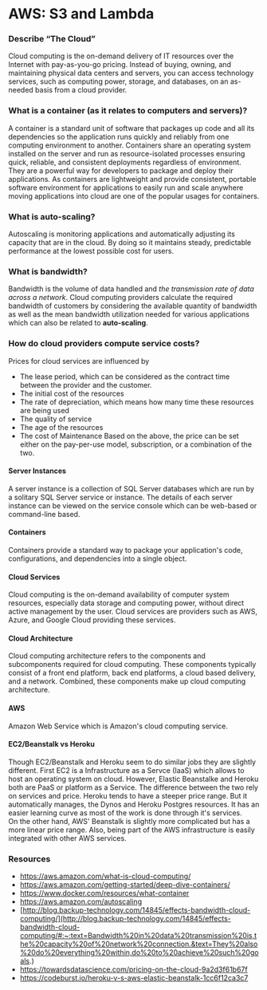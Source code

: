 # AWS: S3 and Lambda

### Describe “The Cloud”
Cloud computing is the on-demand delivery of IT resources over the Internet with pay-as-you-go pricing. Instead of buying, owning, and maintaining physical data 
centers and servers, you can access technology services, such as computing power, storage, and databases, on an as-needed basis from a cloud provider. 

### What is a container (as it relates to computers and servers)?
A container is a standard unit of software that packages up code and all its dependencies so the application runs quickly and reliably from one computing environment to another. 
Containers share an operating system installed on the server and run as resource-isolated processes ensuring quick, reliable, and consistent deployments regardless of environment.
 They are a powerful way for developers to package and deploy their applications. As containers are lightweight and provide consistent, portable software environment for applications 
 to easily run and scale anywhere moving applications into cloud are one of the popular usages for containers.

### What is auto-scaling?
Autoscaling is monitoring applications and automatically adjusting its capacity that are in the cloud. By doing so it maintains steady, predictable performance at the lowest possible
 cost for users.

### What is bandwidth?
Bandwidth is the volume of data handled and _the transmission rate of data across a network_. Cloud computing providers calculate the required bandwidth of customers by considering 
the available quantity of bandwidth as well as the mean bandwidth utilization needed for various applications which can also be related to **auto-scaling**. 

### How do cloud providers compute service costs?
Prices for cloud services are influenced by
- The lease period, which can be considered as the contract time between the provider and the customer.
- The initial cost of the resources
- The rate of depreciation, which means how many time these resources are being used
- The quality of service
- The age of the resources
- The cost of Maintenance
Based on the above, the price can be set either on the pay-per-use model, subscription, or a combination of the two.

#### Server Instances
A server instance is a collection of SQL Server databases which are run by a solitary SQL Server service or instance. The details of each server instance 
can be viewed on the service console which can be web-based or command-line based.
#### Containers
Containers provide a standard way to package your application's code, configurations, and dependencies into a single object.
#### Cloud Services
Cloud computing is the on-demand availability of computer system resources, especially data storage and computing power, without direct active management by the user. Cloud 
services are providers such as AWS, Azure, and Google Cloud providing these services.
#### Cloud Architecture
Cloud computing architecture refers to the components and subcomponents required for cloud computing. These components typically consist of a front end platform, 
back end platforms, a cloud based delivery, and a network. Combined, these components make up cloud computing architecture.
#### AWS
Amazon Web Service which is Amazon's cloud computing service.

#### EC2/Beanstalk vs Heroku
Though EC2/Beanstalk and Heroku seem to do similar jobs they are slightly different. First EC2 is a Infrastructure as a Servce (IaaS) which allows to host an operating system 
on cloud. However, Elastic Beanstalke and Heroku both are PaaS or platform as a Service. The difference between the two rely on services and price. Heroku tends to have a steeper
price range. But it automatically manages, the Dynos and Heroku Postgres resources. It has an easier learning curve as most of the work is done through it's services.  
On the other hand, AWS' Beanstalk is slightly more complicated but has a more linear price range. Also, being part of the AWS infrastructure is easily integrated with other AWS
services.

### Resources
- https://aws.amazon.com/what-is-cloud-computing/
- https://aws.amazon.com/getting-started/deep-dive-containers/
- https://www.docker.com/resources/what-container
- https://aws.amazon.com/autoscaling
- [http://blog.backup-technology.com/14845/effects-bandwidth-cloud-computing/](http://blog.backup-technology.com/14845/effects-bandwidth-cloud-computing/#:~:text=Bandwidth%20in%20data%20transmission%20is,the%20capacity%20of%20network%20connection.&text=They%20also%20do%20everything%20within,do%20to%20achieve%20such%20goals.)
- https://towardsdatascience.com/pricing-on-the-cloud-9a2d3f61b67f
- https://codeburst.io/heroku-v-s-aws-elastic-beanstalk-1cc6f12ca3c7
